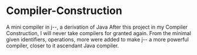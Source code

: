 # Compiler-Construction
A mini compiler in j--, a derivation of Java
After this project in my Compiler Construction, I will never take compilers for granted again. From the minimal given identifiers, operations,
more were added to make j-- a more powerful compiler, closer to it ascendant Java compiler.
